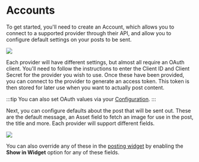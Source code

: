 # Accounts
To get started, you'll need to create an Account, which allows you to connect to a supported provider through their API, and allow you to configure default settings on your posts to be sent.

![](/docs/screenshots/accounts.png)

Each provider will have different settings, but almost all require an OAuth client. You'll need to follow the instructions to enter the Client ID and Client Secret for the provider you wish to use. Once these have been provided, you can connect to the provider to generate an access token. This token is then stored for later use when you want to actually post content.

:::tip
You can also set OAuth values via your [Configuration](docs:get-started/configuration).
:::

Next, you can configure defaults about the post that will be sent out. These are the default message, an Asset field to fetch an image for use in the post, the title and more. Each provider will support different fields.

![](/docs/screenshots/account.png)

You can also override any of these in the [posting widget](docs:feature-tour/entry-widget) by enabling the **Show in Widget** option for any of these fields.